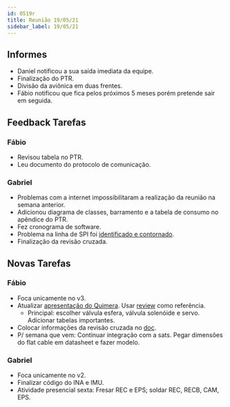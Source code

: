 ```yaml
---
id: 0519r
title: Reunião 19/05/21
sidebar_label: 19/05/21
---
```


## Informes
- Daniel notificou a sua saída imediata da equipe.
- Finalização do PTR.
- Divisão da aviônica em duas frentes.
- Fábio notificou que fica pelos próximos 5 meses porém pretende sair em seguida.

## Feedback Tarefas
### Fábio
- Revisou tabela no PTR.
- Leu documento do protocolo de comunicação.

### Gabriel
- Problemas com a internet impossibilitaram a realização da reunião na semana anterior.
- Adicionou diagrama de classes, barramento e a tabela de consumo no apêndice do PTR.
- Fez cronograma de software.
- Problema na linha de SPI foi [identificado e contornado](/avionicsdocumentation/docs/aurorav2/software/testes/leituraescrita).
- Finalização da revisão cruzada.

## Novas Tarefas
### Fábio
- Foca unicamente no v3.
- Atualizar [apresentação do Quimera](https://docs.google.com/presentation/d/1AsW86TPXRB374yOl4DFC_aSDflvZj5Jopi1SAYcKe7E/edit#slide=id.g7b453a5e70_0_113). Usar [review](https://docs.google.com/document/d/1lP0ljBXa-yACRFt1iANj9G7lLX5fjQX20hAe-ozBEJ4/edit) como referência.
    - Principal: escolher válvula esfera, válvula solenóide e servo. Adicionar tabelas importantes.
- Colocar informações da revisão cruzada no [doc](https://docs.google.com/document/d/1120T_x_scTTLjc2Kdi_0Co5W1KeuWTLnup7tgZw74UU/edit).
- P/ semana que vem: Continuar integração com a sats. Pegar dimensões do flat cable em datasheet e fazer modelo.

### Gabriel
- Foca unicamente no v2.
- Finalizar código do INA e IMU.
- Atividade presencial sexta: Fresar REC e EPS; soldar REC, RECB, CAM, EPS.